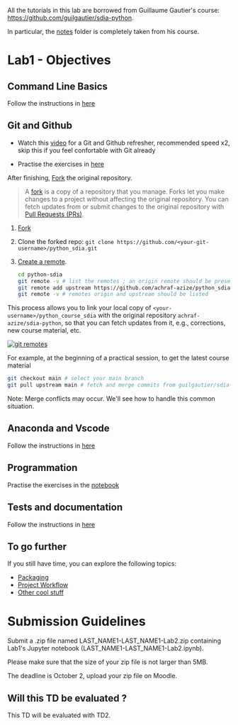 All the tutorials in this lab are borrowed from Guillaume Gautier's course: https://github.com/guilgautier/sdia-python.

In particular, the [notes](notes/) folder is completely taken from his course.

# Lab1 - Objectives

## Command Line Basics 

Follow the instructions in [here](notes/command-line.md)

## Git and Github

- Watch this [video](https://www.youtube.com/watch?v=RGOj5yH7evk) for a Git and Github refresher, recommended speed x2, skip this if you feel confortable with Git already

- Practise the exercises in [here](notes/version-control.md)

After finishing, [Fork](https://github.com/achraf-azize/python_sdia/fork) the original repository.

> A [fork](https://docs.github.com/en/github/collaborating-with-pull-requests/working-with-forks/about-forks) is a copy of a repository that you manage.
> Forks let you make changes to a project without affecting the original repository.
> You can fetch updates from or submit changes to the original repository with [Pull Requests (PRs)](https://github.com/achraf-azize/python_sdia/pulls).

1. [Fork](https://github.com/achraf-azize/python_sdia/fork)
2. Clone the forked repo: `git clone https://github.com/<your-git-username>/python_sdia.git`
3. [Create a remote](https://docs.github.com/en/github/collaborating-with-pull-requests/working-with-forks/configuring-a-remote-for-a-fork).

    ```bash
    cd python-sdia
    git remote -v # list the remotes ; an origin remote should be present
    git remote add upstream https://github.com/achraf-azize/python_sdia.git
    git remote -v # remotes origin and upstream should be listed
    ```

This process allows you to link your local copy of `<your-username>/python_course_sdia` with the original repository `achraf-azize/sdia-python`, so that you can fetch updates from it, e.g., corrections, new course material, etc.

[![git remotes](https://www.tomasbeuzen.com/post/git-fork-branch-pull/featured_hud478d74d48d19bfd1c1c03fc398c8033_312322_720x0_resize_lanczos_2.png)](https://www.tomasbeuzen.com/post/git-fork-branch-pull/)

For example, at the beginning of a practical session, to get the latest course material

```bash
git checkout main # select your main branch
git pull upstream main # fetch and merge commits from guilgautier/sdia-python
```

Note: Merge conflicts may occur. We'll see how to handle this common situation.

## Anaconda and Vscode

Follow the instructions in [here](notes/anaconda-vscode.md)

## Programmation

Practise the exercises in the [notebook](lab1.ipynb)

## Tests and documentation

Follow the instructions in [here](notes/tests-documentation.md)

## To go further

If you still have time, you can explore the following topics:
- [Packaging](notes/packaging.md)
- [Project Workflow](notes/project-workflow.md)
- [Other cool stuff](notes/to-go-further.md)


# Submission Guidelines

Submit a .zip file named LAST_NAME1-LAST_NAME1-Lab2.zip containing Lab1's Jupyter notebook (LAST_NAME1-LAST_NAME1-Lab2.ipynb).

Please make sure that the size of your zip file is not larger than 5MB.

The deadline is October 2, upload your zip file on Moodle.

## Will this TD be evaluated ?

This TD will be evaluated with TD2. 
